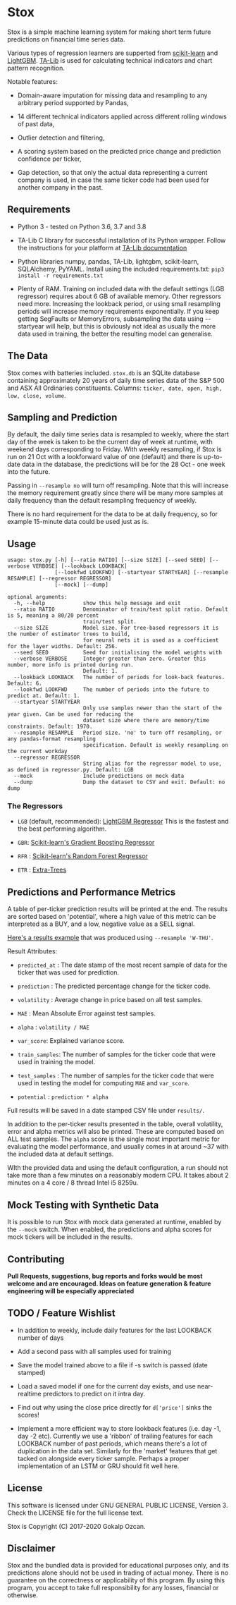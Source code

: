 # Stox

Stox is a simple machine learning system for making short term future predictions on financial time series data.

Various types of regression learners are supperted from [scikit-learn](https://scikit-learn.org) and [LightGBM](https://github.com/microsoft/LightGBM). [TA-Lib](https://github.com/mrjbq7/ta-lib) is used for calculating technical indicators and chart pattern recognition.

Notable features:

* Domain-aware imputation for missing data and resampling to any arbitrary period supported by Pandas,

* 14 different technical indicators applied across different rolling windows of past data,

* Outlier detection and filtering,

* A scoring system based on the predicted price change and prediction confidence per ticker,

* Gap detection, so that only the actual data representing a current company is used, in case the same ticker code had been used for another company in the past.

## Requirements

* Python 3 - tested on Python 3.6, 3.7 and 3.8

* TA-Lib C library for successful installation of its Python wrapper. Follow the instructions for your platform at [TA-Lib documentation](https://github.com/mrjbq7/ta-lib/blob/master/README.md)

* Python libraries numpy, pandas, TA-Lib, lightgbm, scikit-learn, SQLAlchemy, PyYAML. Install using the included requirements.txt: `pip3 install -r requirements.txt`

* Plenty of RAM. Training on included data with the default settings (LGB regressor) requires about 6 GB of available memory. Other regressors need more. Increasing the lookback period, or using small resampling periods will increase memory requirements exponentially. If you keep getting SegFaults or MemoryErrors, subsampling the data using --startyear will help, but this is obviously not ideal as usually the more data used in training, the better the resulting model can generalise.

## The Data

Stox comes with batteries included. `stox.db` is an SQLite database containing approximately 20 years of daily time series data of the S&P 500 and ASX All Ordinaries constituents. Columns: `ticker, date, open, high, low, close, volume`.

## Sampling and Prediction

By default, the daily time series data is resampled to weekly, where the start day of the week is taken to be the current day of week at runtime, with weekend days corresponding to Friday. With weekly resampling, if Stox is run on 21 Oct with a lookforward value of one (default) and there is up-to-date data in the database, the predictions will be for the 28 Oct - one week into the future.

Passing in `--resample no` will turn off resampling. Note that this will increase the memory requirement greatly since there will be many more samples at daily frequency than the default resampling frequency of weekly.

There is no hard requirement for the data to be at daily frequency, so for example 15-minute data could be used just as is.

## Usage

```
usage: stox.py [-h] [--ratio RATIO] [--size SIZE] [--seed SEED] [--verbose VERBOSE] [--lookback LOOKBACK]
               [--lookfwd LOOKFWD] [--startyear STARTYEAR] [--resample RESAMPLE] [--regressor REGRESSOR]
               [--mock] [--dump]

optional arguments:
  -h, --help            show this help message and exit
  --ratio RATIO         Denominator of train/test split ratio. Default is 5, meaning a 80/20 percent
                        train/test split.
  --size SIZE           Model size. For tree-based regressors it is the number of estimator trees to build,
                        for neural nets it is used as a coefficient for the layer widths. Default: 256.
  --seed SEED           Seed for initialising the model weights with
  --verbose VERBOSE     Integer greater than zero. Greater this number, more info is printed during run.
                        Default: 1.
  --lookback LOOKBACK   The number of periods for look-back features. Default: 6.
  --lookfwd LOOKFWD     The number of periods into the future to predict at. Default: 1.
  --startyear STARTYEAR
                        Only use samples newer than the start of the year given. Can be used for reducing the
                        dataset size where there are memory/time constraints. Default: 1970.
  --resample RESAMPLE   Period size. 'no' to turn off resampling, or any pandas-format resampling
                        specification. Default is weekly resampling on the current workday
  --regressor REGRESSOR
                        String alias for the regressor model to use, as defined in regressor.py. Default: LGB
  --mock                Include predictions on mock data
  --dump                Dump the dataset to CSV and exit. Default: no dump
```

### The Regressors

* `LGB` (default, recommended): [LightGBM Regressor](https://lightgbm.readthedocs.io/en/latest/pythonapi/lightgbm.LGBMRegressor.html) This is the fastest and the best performing algorithm.

* `GBR`: [Scikit-learn's Gradient Boosting Regressor](https://scikit-learn.org/stable/modules/generated/sklearn.ensemble.GradientBoostingRegressor.html)

* `RFR` : [Scikit-learn's Random Forest Regressor](https://scikit-learn.org/stable/modules/generated/sklearn.ensemble.RandomForestRegressor.html)

* `ETR` : [Extra-Trees](https://scikit-learn.org/stable/modules/generated/sklearn.ensemble.ExtraTreesRegressor.html)

## Predictions and Performance Metrics

A table of per-ticker prediction results will be printed at the end. The results are sorted based on 'potential', where a high value of this metric can be interpreted as a BUY, and a low, negative value as a SELL signal.

[Here's a results example](https://github.com/alpozcan/stox/blob/master/results/2019-12-23-12-30-19.csv) that was produced using `--resample 'W-THU'`.

Result Attributes:

* `predicted_at` : The date stamp of the most recent sample of data for the ticker that was used for prediction.

* `prediction` : The predicted percentage change for the ticker code.

* `volatility` : Average change in price based on all test samples.

* `MAE` : Mean Absolute Error against test samples.

* `alpha` : `volatility / MAE`

* `var_score`: Explained variance score.

* `train_samples`: The number of samples for the ticker code that were used in training the model.

* `test_samples` : The number of samples for the ticker code that were used in testing the model for computing `MAE` and `var_score`.

* `potential` : `prediction * alpha`

Full results will be saved in a date stamped CSV file under `results/`.

In addition to the per-ticker results presented in the table, overall volatility, error and alpha metrics will also be printed. These are computed based on ALL test samples. The `alpha` score is the single most important metric for evaluating the model performance, and usually comes in at around ~37 with the included data at default settings.

WIth the provided data and using the default configuration, a run should not take more than a few minutes on a reasonably modern CPU. It takes about 2 minutes on a 4 core / 8 thread Intel i5 8259u.

## Mock Testing with Synthetic Data

It is possible to run Stox with mock data generated at runtime, enabled by the  `--mock` switch. When enabled, the predictions and alpha scores for mock tickers will be included in the results.

## Contributing

**Pull Requests, suggestions, bug reports and forks would be most welcome and are encouraged. Ideas on feature generation & feature engineering will be especially appreciated**

## TODO / Feature Wishlist

* In addition to weekly, include daily features for the last LOOKBACK number of days

* Add a second pass with all samples used for training

* Save the model trained above to a file if -s switch is passed (date stamped)

* Load a saved model if one for the current day exists, and use near-realtime predictors to predict on it intra day.

* Find out why using the close price directly for `d['price']` sinks the scores!

* Implement a more efficient way to store lookback features (i.e. day -1, day -2 etc). Currently we use a 'ribbon' of trailing features for each LOOKBACK number of past periods, which means there's a lot of duplication in the data set. Similarly for the 'market' features that get tacked on alongside every ticker sample. Perhaps a proper implementation of an LSTM or GRU should fit well here.

## License

This software is licensed under GNU GENERAL PUBLIC LICENSE, Version 3. Check the LICENSE file for the full license text.

Stox is Copyright (C) 2017-2020 Gokalp Ozcan.

## Disclaimer

Stox and the bundled data is provided for educational purposes only, and its predictions alone should not be used in trading of actual money. There is no guarantee on the correctness or applicability of this program. By using this program, you accept to take full responsibility for any losses, financial or otherwise.
